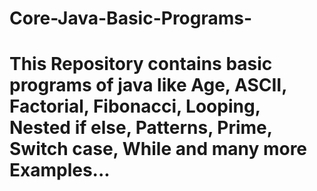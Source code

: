 # Core-Java-Basic-Programs-
<h1>This Repository contains basic programs of java like Age, ASCII, Factorial, Fibonacci, Looping, Nested if else, Patterns, Prime, Switch case, While and many more Examples...</h1>
